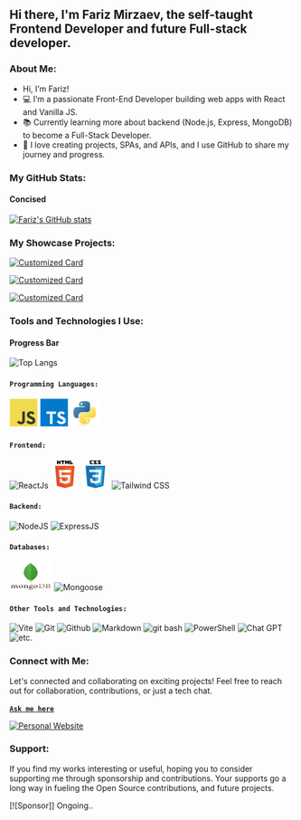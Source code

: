 ## Hi there, I'm Fariz Mirzaev, the self-taught Frontend Developer and future Full-stack developer.

### About Me:

- Hi, I’m Fariz!
- 💻 I’m a passionate Front-End Developer building web apps with React and Vanilla JS.
- 📚 Currently learning more about backend (Node.js, Express, MongoDB) to become a Full-Stack Developer.
- 🚀 I love creating projects, SPAs, and APIs, and I use GitHub to share my journey and progress.

### My GitHub Stats:

#### Concised

[![Fariz's GitHub stats](https://github-readme-stats.vercel.app/api?username=farikkm)](https://github.com/farikkm/github-readme-stats)

### My Showcase Projects:

[![Customized Card](https://github-readme-stats.vercel.app/api/pin?username=farikkm&repo=Notability&title_color=fff&icon_color=f9f9f9&text_color=9f9f9f&bg_color=151515)](https://github.com/farikkm/Notability.git)

[![Customized Card](https://github-readme-stats.vercel.app/api/pin?username=farikkm&repo=yes.express&title_color=fff&icon_color=f9f9f9&text_color=9f9f9f&bg_color=151515)](https://github.com/farikkm/yes.express.git)

[![Customized Card](https://github-readme-stats.vercel.app/api/pin?username=farikkm&repo=Family-Park-2&title_color=fff&icon_color=f9f9f9&text_color=9f9f9f&bg_color=151515)](https://github.com/farikkm/Family-Park-2.git)

### Tools and Technologies I Use:

#### Progress Bar

![Top Langs](https://github-readme-stats.vercel.app/api/top-langs/?username=anuraghazra&hide_progress=false)

#### `Programming Languages:`

<p align="left">
  <img src="https://raw.githubusercontent.com/devicons/devicon/master/icons/javascript/javascript-original.svg" title="" alt="JavaScript" width="50" height="50"/>
  <img src="https://raw.githubusercontent.com/devicons/devicon/master/icons/typescript/typescript-original.svg" title="" alt="TypeScript" width="50" height="50"/>
  <img src="https://raw.githubusercontent.com/devicons/devicon/master/icons/python/python-original.svg" title="" alt="Python" width="50" height="50"/>
</p>

#### `Frontend:`

<p align="left">
  <img src="https://cdn0.iconfinder.com/data/icons/logos-brands-in-colors/128/react-128.png" title="ReactJs" alt="ReactJs" width="50" height="50"/>
  <img src="https://raw.githubusercontent.com/devicons/devicon/master/icons/html5/html5-original-wordmark.svg" title="HTML5" alt="HTML5" width="50" height="50"/>
  <img src="https://raw.githubusercontent.com/devicons/devicon/master/icons/css3/css3-original-wordmark.svg" title="CSS3" alt="CSS3" width="50" height="50"/>
  <img src="https://cdn2.iconfinder.com/data/icons/boxicons-logos/24/bxl-tailwind-css-128.png" title="Tailwind CSS" alt="Tailwind CSS" width="50" height="50"/>
</p>

#### `Backend:`

<p align="left">
  <img src="https://www.vectorlogo.zone/logos/nodejs/nodejs-ar21.svg" alt="NodeJS" title="NodeJS" width="100" height="50"/>
  <img src="https://www.vectorlogo.zone/logos/expressjs/expressjs-ar21.svg" alt="ExpressJS" title="ExpressJS" width="100" height="50"/>
</p>

#### `Databases:`

<p align="left">
  <img src="https://raw.githubusercontent.com/devicons/devicon/master/icons/mongodb/mongodb-original-wordmark.svg" alt="MongoDB" title="MongoDB" width="75" height="50"/>
  <img src="https://raw.githubusercontent.com/simple-icons/simple-icons/master/icons/mongoose.svg" title="Mongoose" alt="Mongoose" width="75" height="50"/>
</p>

#### `Other Tools and Technologies:`

<p align="left">
  <img src="https://upload.vectorlogo.zone/logos/vitejsdev/images/3bd5fcdd-c2eb-46b4-9232-921c3a6cc7ec.svg" title="Vite" alt="Vite" width="50" height="50"/>
  <img src="https://www.vectorlogo.zone/logos/git-scm/git-scm-ar21.svg" alt="Git" title="Git" width="50" height="50"/>
  <img src="https://www.vectorlogo.zone/logos/github/github-ar21.svg" alt="Github" title="Github" width="75" height="50"/>
  <img src="https://cdn3.iconfinder.com/data/icons/font-awesome-brands/640/markdown-128.png" title="Markdown" alt="Markdown" width="50" height="50"/>
  <img src="https://www.vectorlogo.zone/logos/gnu_bash/gnu_bash-ar21.svg" alt="git bash" title="Git Bash" width="75" height="50"/>
  <img src="https://upload.vectorlogo.zone/logos/microsoft_powershell/images/1ba9f345-6513-4bef-a85e-4636d21b98b7.svg" title="PowerShell" alt="PowerShell" width="50" height="50"/>
  <img src="https://img.icons8.com/?size=60&id=fO5yVwARGUEB&format=png" alt="Chat GPT" width="50" title="Chat GPT" height="50"/>
  <img src="https://cdn3.iconfinder.com/data/icons/it-and-user-interface/48/3-dots_icon-128.png" title="etc." alt="etc." width="50" height="50"/>
</p>

### Connect with Me:

Let's connected and collaborating on exciting projects! Feel free to reach out for collaboration, contributions, or just a tech chat.

[**`Ask me here`**](https://github.com/orgs/community/discussions/169972)

[![Personal Website](https://img.shields.io/badge/Website-farikkm.com-blue)](https://fariz-live.vercel.app)

### Support:

If you find my works interesting or useful, hoping you to consider supporting me through sponsorship and contributions. Your supports go a long way in fueling the Open Source contributions, and future projects.

[![Sponsor]] Ongoing..

